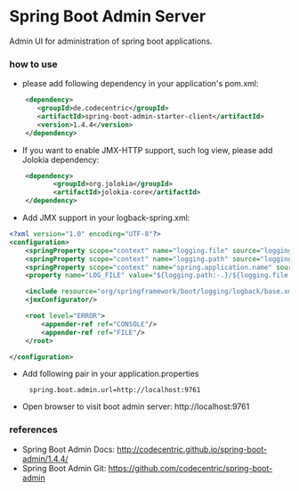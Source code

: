 Spring Boot Admin Server
==================================
Admin UI for administration of spring boot applications.

### how to use

* please add following dependency in your application's pom.xml:
```xml
    <dependency>
       <groupId>de.codecentric</groupId>
       <artifactId>spring-boot-admin-starter-client</artifactId>
       <version>1.4.4</version>
    </dependency>
```
* If you want to enable JMX-HTTP support, such log view, please add Jolokia dependency:
```xml
    <dependency>
           <groupId>org.jolokia</groupId>
           <artifactId>jolokia-core</artifactId>
    </dependency>
```
* Add JMX support in your logback-spring.xml:
```xml
<?xml version="1.0" encoding="UTF-8"?>
<configuration>
    <springProperty scope="context" name="logging.file" source="logging.file"/>
    <springProperty scope="context" name="logging.path" source="logging.path"/>
    <springProperty scope="context" name="spring.application.name" source="spring.application.name"/>
    <property name="LOG_FILE" value="${logging.path:-.}/${logging.file:-${spring.application.name:-spring}.log}"/>

    <include resource="org/springframework/boot/logging/logback/base.xml"/>
    <jmxConfigurator/>

    <root level="ERROR">
        <appender-ref ref="CONSOLE"/>
        <appender-ref ref="FILE"/>
    </root>

</configuration>
```
* Add following pair in your application.properties
```properties
     spring.boot.admin.url=http://localhost:9761
```
* Open browser to visit boot admin server: http://localhost:9761

### references

* Spring Boot Admin Docs: http://codecentric.github.io/spring-boot-admin/1.4.4/
*  Spring Boot Admin Git: https://github.com/codecentric/spring-boot-admin